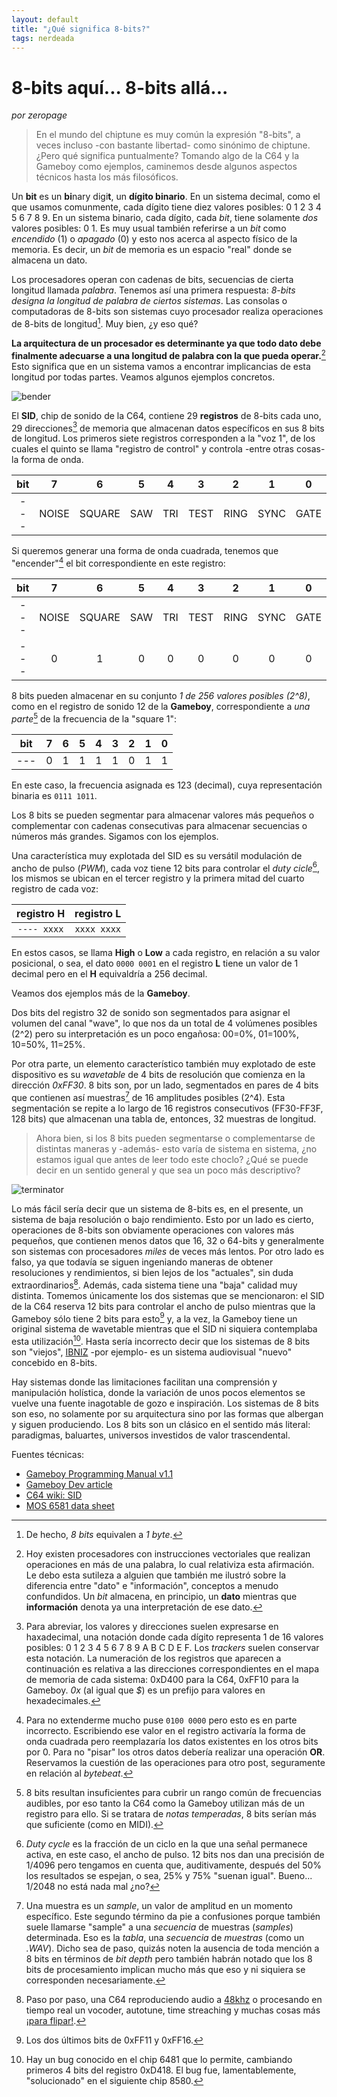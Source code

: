 ```yaml
---
layout: default
title: "¿Qué significa 8-bits?"
tags: nerdeada
---
```


# 8-bits aquí... 8-bits allá...
*por zeropage*

>En el mundo del chiptune es muy común la expresión "8-bits", a veces incluso -con bastante libertad- como sinónimo de chiptune. ¿Pero qué significa puntualmente? Tomando algo de la C64 y la Gameboy como ejemplos, caminemos desde algunos aspectos técnicos hasta los más filosóficos.

Un **bit** es un **bi**nary digi**t**, un **dígito binario**. En un sistema decimal, como el que usamos comunmente, cada dígito tiene diez valores posibles: 0 1 2 3 4 5 6 7 8 9. En un sistema binario, cada dígito, cada *bit*, tiene solamente *dos* valores posibles: 0 1. Es muy usual también referirse a un *bit* como *encendido* (1) o *apagado* (0) y esto nos acerca al aspecto físico de la memoria. Es decir, un *bit* de memoria es un espacio "real" donde se almacena un dato. 

Los procesadores operan con cadenas de bits, secuencias de cierta longitud llamada *palabra*. Tenemos así una primera respuesta: *8-bits designa la longitud de palabra de ciertos sistemas*. Las consolas o computadoras de 8-bits son sistemas cuyo procesador realiza operaciones de 8-bits de longitud[^1]. Muy bien, ¿y eso qué?

**La arquitectura de un procesador es determinante ya que todo dato debe finalmente adecuarse a una longitud de palabra con la que pueda operar.**[^2] Esto significa que en un sistema vamos a encontrar implicancias de esta longitud por todas partes. Veamos algunos ejemplos concretos.

![bender](http://www.ausretrogamer.com/wp-content/uploads/2014/08/Bender_6502_title.png)

El **SID**, chip de sonido de la C64, contiene 29 **registros** de 8-bits cada uno, 29 direcciones[^3] de memoria que almacenan datos específicos en sus 8 bits de longitud. Los primeros siete registros corresponden a la "voz 1", de los cuales el quinto se llama "registro de control" y controla -entre otras cosas- la forma de onda.

bit|7|6|5|4|3|2|1|0
:---:|:---:|:---:|:---:|:---:|:---:|:---:|:---:|:---:
---|NOISE|SQUARE|SAW|TRI|TEST|RING|SYNC|GATE

Si queremos generar una forma de onda cuadrada, tenemos que "encender"[^4] el bit correspondiente en este registro:

bit|7|6|5|4|3|2|1|0
:---:|:---:|:---:|:---:|:---:|:---:|:---:|:---:|:---:
---|NOISE|SQUARE|SAW|TRI|TEST|RING|SYNC|GATE
---|0|1|0|0|0|0|0|0

8 bits pueden almacenar en su conjunto *1 de 256 valores posibles (2^8)*, como en el registro de sonido 12 de la **Gameboy**, correspondiente a *una parte*[^5] de la frecuencia de la "square 1":

bit|7|6|5|4|3|2|1|0
:---:|:---:|:---:|:---:|:---:|:---:|:---:|:---:|:---:
---|0|1|1|1|1|0|1|1

En este caso, la frecuencia asignada es 123 (decimal), cuya representación binaria es `0111 1011`.

Los 8 bits se pueden segmentar para almacenar valores más pequeños o complementar con cadenas consecutivas para almacenar secuencias o números más grandes. Sigamos con los ejemplos.

Una característica muy explotada del SID es su versátil modulación de ancho de pulso (*PWM*), cada voz tiene 12 bits para controlar el *duty cicle*[^6], los mismos se ubican en el tercer registro y la primera mitad del cuarto registro de cada voz:
 
registro H|registro L
:---:|:---:
`---- xxxx` | `xxxx xxxx`

En estos casos, se llama **High** o **Low** a cada registro, en relación a su valor posicional, o sea, el dato `0000 0001` en el registro **L** tiene un valor de 1 decimal pero en el **H** equivaldría a 256 decimal.

Veamos dos ejemplos más de la **Gameboy**. 

Dos bits del registro 32 de sonido son segmentados para asignar el volumen del canal "wave", lo que nos da un total de 4 volúmenes posibles (2^2) pero su interpretación es un poco engañosa: 00=0%, 01=100%, 10=50%, 11=25%. 

Por otra parte, un elemento característico también muy explotado de este dispositivo es su *wavetable* de 4 bits de resolución que comienza en la dirección *0xFF30*. 8 bits son, por un lado, segmentados en pares de 4 bits que contienen así muestras[^7] de 16 amplitudes posibles (2^4). Esta segmentación se repite a lo largo de 16 registros consecutivos (FF30-FF3F, 128 bits) que almacenan una tabla de, entonces, 32 muestras de longitud.

>Ahora bien, si los 8 bits pueden segmentarse o complementarse de distintas maneras y -además- esto varía de sistema en sistema, ¿no estamos igual que antes de leer todo este choclo? ¿Qué se puede decir en un sentido general y que sea un poco más descriptivo?

![terminator](https://www.pagetable.com/docs/terminator/01-23-27.jpg)

Lo más fácil sería decir que un sistema de 8-bits es, en el presente, un sistema de baja resolución o bajo rendimiento. Esto por un lado es cierto, operaciones de 8-bits son obviamente operaciones con valores más pequeños, que contienen menos datos que 16, 32 o 64-bits y generalmente son sistemas con procesadores *miles* de veces más lentos. Por otro lado es falso, ya que todavía se siguen ingeniando maneras de obtener resoluciones y rendimientos, si bien lejos de los "actuales", sin duda extraordinarios[^8]. Además, cada sistema tiene una "baja" calidad muy distinta. Tomemos únicamente los dos sistemas que se mencionaron: el SID de la C64 reserva 12 bits para controlar el ancho de pulso mientras que la Gameboy sólo tiene 2 bits para esto[^9] y, a la vez, la Gameboy tiene un original sistema de wavetable mientras que el SID ni siquiera contemplaba esta utilización[^10]. Hasta sería incorrecto decir que los sistemas de 8 bits son "viejos", [IBNIZ](http://pelulamu.net/ibniz/) -por ejemplo- es un sistema audiovisual "nuevo" concebido en 8-bits.

Hay sistemas donde las limitaciones facilitan una comprensión y manipulación holística, donde la variación de unos pocos elementos se vuelve una fuente inagotable de gozo e inspiración. Los sistemas de 8 bits son eso, no solamente por su arquitectura sino por las formas que albergan y siguen produciendo. Los 8 bits son un clásico en el sentido más literal: paradigmas, baluartes, universos investidos de valor trascendental.

Fuentes técnicas:
- [Gameboy Programming Manual v1.1](https://ia801906.us.archive.org/19/items/GameBoyProgManVer1.1/GameBoyProgManVer1.1.pdf)
- [Gameboy Dev article](https://gbdev.gg8.se/wiki/articles/Gameboy_sound_hardware)
- [C64 wiki: SID](https://www.c64-wiki.com/wiki/SID)
- [MOS 6581 data sheet](http://www.6502.org/documents/datasheets/mos/mos_6581_sid.pdf)

[^1]: De hecho, *8 bits* equivalen a *1 byte*.
[^2]: Hoy existen procesadores con instrucciones vectoriales que realizan operaciones en más de una palabra, lo cual relativiza esta afirmación. Le debo esta sutileza a alguien que también me ilustró sobre la diferencia entre "dato" e "información", conceptos a menudo confundidos. Un *bit* almacena, en principio, un **dato** mientras que **información** denota ya una interpretación de ese dato.
[^3]: Para abreviar, los valores y direcciones suelen expresarse en haxadecimal, una notación donde cada dígito representa 1 de 16 valores posibles: 0 1 2 3 4 5 6 7 8 9 A B C D E F. Los *trackers* suelen conservar esta notación. La numeración de los registros que aparecen a continuación es relativa a las direcciones correspondientes en el mapa de memoria de cada sistema: 0xD400 para la C64, 0xFF10 para la Gameboy. *0x* (al igual que *$*) es un prefijo para valores en hexadecimales.
[^4]: Para no extenderme mucho puse `0100 0000` pero esto es en parte incorrecto. Escribiendo ese valor en el registro activaría la forma de onda cuadrada pero reemplazaría los datos existentes en los otros bits por 0. Para no "pisar" los otros datos debería realizar una operación **OR**. Reservamos la cuestión de las operaciones para otro post, seguramente en relación al *bytebeat*.
[^5]: 8 bits resultan insuficientes para cubrir un rango común de frecuencias audibles, por eso tanto la C64 como la Gameboy utilizan más de un registro para ello. Si se tratara de *notas temperadas*, 8 bits serían más que suficiente (como en MIDI).
[^6]: *Duty cycle* es la fracción de un ciclo en la que una señal permanece activa, en este caso, el ancho de pulso. 12 bits nos dan una precisión de 1/4096 pero tengamos en cuenta que, auditivamente, después del 50% los resultados se espejan, o sea, 25% y 75% "suenan igual". Bueno... 1/2048 no está nada mal ¿no?
[^7]: Una muestra es un *sample*, un valor de amplitud en un momento específico. Este segundo término da pie a confusiones porque también suele llamarse "sample" a una *secuencia* de muestras (*samples*) determinada. Eso es la *tabla*, una *secuencia* de *muestras* (como un *.WAV*). Dicho sea de paso, quizás noten la ausencia de toda mención a 8 bits en términos de *bit depth* pero también habrán notado que los 8 bits de procesamiento implican mucho más que eso y ni siquiera se corresponden necesariamente.
[^8]: Paso por paso, una C64 reproduciendo audio a [48khz](http://brokenbytes.blogspot.com/2018/03/a-48khz-digital-music-player-for.html) o procesando en tiempo real un vocoder, autotune, time streaching y muchas cosas más [¡para flipar!](https://livet.se/mahoney/).
[^9]: Los dos últimos bits de 0xFF11 y 0xFF16.
[^10]: Hay un bug conocido en el chip 6481 que lo permite, cambiando primeros 4 bits del registro 0xD418. El bug fue, lamentablemente, "solucionado" en el siguiente chip 8580. 

